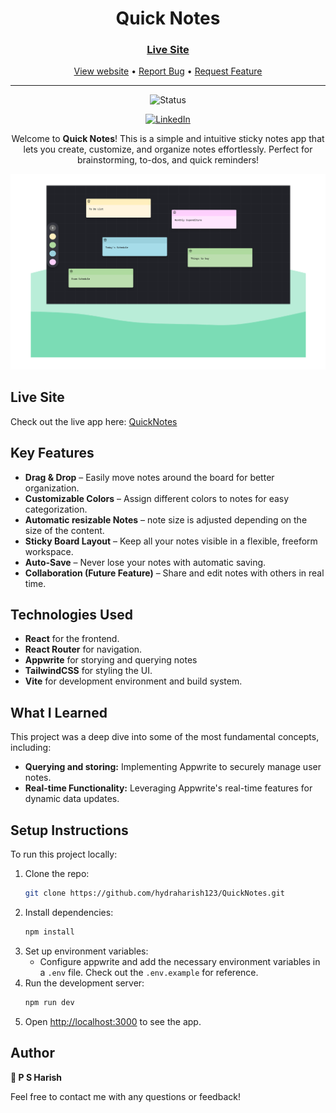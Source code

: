 <div align="center">

  

  <h1>Quick Notes</h1>

  <h3>
    <a href="https://quicknotes-gamma.vercel.app/">
      <strong>Live Site</strong>
    </a>
  </h3>

  <div align="center">
    <a href="https://quicknotes-gamma.vercel.app/">View website</a>
    •
    <a href="https://github.com/hydraharish123/QuickNotes/issues">Report Bug</a>
    •
    <a href="https://github.com/hydraharish123/QuickNotes/pulls">Request Feature</a>
  </div>

  <hr>

</div>

<!-- Badges -->
<div align="center">

![Status](https://img.shields.io/badge/Status-Completed-success?style=flat)

[![LinkedIn](https://img.shields.io/badge/LinkedIn-Connect-blue?style=for-the-badge&logo=linkedin)](www.linkedin.com/in/psharish27)


</div>

<!-- Brief -->
<p align="center">
Welcome to <b>Quick Notes</b>! This is a simple and intuitive sticky notes app that lets you create, customize, and organize notes effortlessly. Perfect for brainstorming, to-dos, and quick reminders!
</p>

<!-- Screenshot -->
<a align="center" href="https://the-wild-oasis-alamin.vercel.app">

![Screenshot](./public/image.png)

</a>

## Live Site

Check out the live app here: [QuickNotes](https://quicknotes-gamma.vercel.app/)


## Key Features

- **Drag & Drop** – Easily move notes around the board for better organization.
- **Customizable Colors** – Assign different colors to notes for easy categorization.
- **Automatic resizable Notes** – note size is adjusted depending on the size of the content.
- **Sticky Board Layout** – Keep all your notes visible in a flexible, freeform workspace.
- **Auto-Save** – Never lose your notes with automatic saving.
- **Collaboration (Future Feature)** – Share and edit notes with others in real time.

## Technologies Used

- **React** for the frontend.
- **React Router** for navigation.
- **Appwrite** for storying and querying notes
- **TailwindCSS** for styling the UI.
- **Vite** for development environment and build system.

## What I Learned

This project was a deep dive into some of the most fundamental concepts, including:

- **Querying and storing:** Implementing Appwrite to securely manage user notes.
- **Real-time Functionality:** Leveraging Appwrite's real-time features for dynamic data updates.

## Setup Instructions

To run this project locally:

1. Clone the repo:
   ```bash
   git clone https://github.com/hydraharish123/QuickNotes.git
   ```
2. Install dependencies:
   ```bash
   npm install
   ```
3. Set up environment variables:
   - Configure appwrite and add the necessary environment variables in a `.env` file. Check out the `.env.example` for reference.
4. Run the development server:
   ```bash
   npm run dev
   ```
5. Open [http://localhost:3000](http://localhost:3000) to see the app.

## Author

<b>👤 P S Harish</b>



Feel free to contact me with any questions or feedback!

